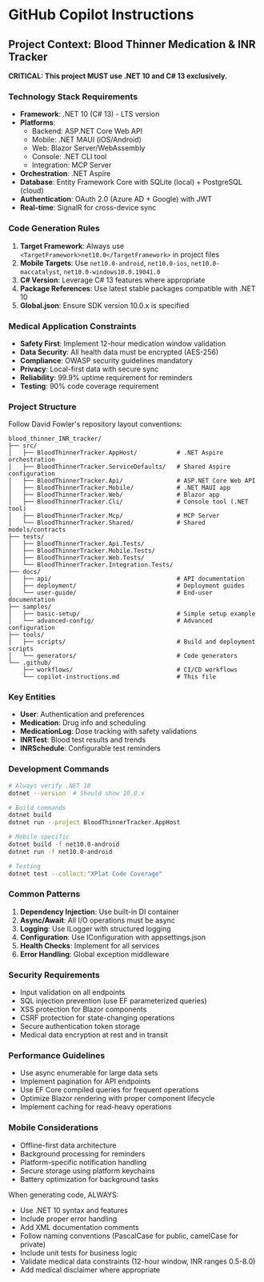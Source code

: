 ﻿# GitHub Copilot Instructions

## Project Context: Blood Thinner Medication & INR Tracker

**CRITICAL: This project MUST use .NET 10 and C# 13 exclusively.**

### Technology Stack Requirements

- **Framework**: .NET 10 (C# 13) - LTS version
- **Platforms**: 
  - Backend: ASP.NET Core Web API
  - Mobile: .NET MAUI (iOS/Android)
  - Web: Blazor Server/WebAssembly
  - Console: .NET CLI tool
  - Integration: MCP Server
- **Orchestration**: .NET Aspire
- **Database**: Entity Framework Core with SQLite (local) + PostgreSQL (cloud)
- **Authentication**: OAuth 2.0 (Azure AD + Google) with JWT
- **Real-time**: SignalR for cross-device sync

### Code Generation Rules

1. **Target Framework**: Always use `<TargetFramework>net10.0</TargetFramework>` in project files
2. **Mobile Targets**: Use `net10.0-android`, `net10.0-ios`, `net10.0-maccatalyst`, `net10.0-windows10.0.19041.0`
3. **C# Version**: Leverage C# 13 features where appropriate
4. **Package References**: Use latest stable packages compatible with .NET 10
5. **Global.json**: Ensure SDK version 10.0.x is specified

### Medical Application Constraints

- **Safety First**: Implement 12-hour medication window validation
- **Data Security**: All health data must be encrypted (AES-256)
- **Compliance**: OWASP security guidelines mandatory
- **Privacy**: Local-first data with secure sync
- **Reliability**: 99.9% uptime requirement for reminders
- **Testing**: 90% code coverage requirement

### Project Structure

Follow David Fowler's repository layout conventions:

```
blood_thinner_INR_tracker/
├── src/
│   ├── BloodThinnerTracker.AppHost/           # .NET Aspire orchestration
│   ├── BloodThinnerTracker.ServiceDefaults/   # Shared Aspire configuration  
│   ├── BloodThinnerTracker.Api/               # ASP.NET Core Web API
│   ├── BloodThinnerTracker.Mobile/            # .NET MAUI app
│   ├── BloodThinnerTracker.Web/               # Blazor app
│   ├── BloodThinnerTracker.Cli/               # Console tool (.NET tool)
│   ├── BloodThinnerTracker.Mcp/               # MCP Server
│   └── BloodThinnerTracker.Shared/            # Shared models/contracts
├── tests/
│   ├── BloodThinnerTracker.Api.Tests/
│   ├── BloodThinnerTracker.Mobile.Tests/
│   ├── BloodThinnerTracker.Web.Tests/
│   └── BloodThinnerTracker.Integration.Tests/
├── docs/
│   ├── api/                                   # API documentation
│   ├── deployment/                            # Deployment guides
│   └── user-guide/                            # End-user documentation
├── samples/
│   ├── basic-setup/                           # Simple setup example
│   └── advanced-config/                       # Advanced configuration
├── tools/
│   ├── scripts/                               # Build and deployment scripts
│   └── generators/                            # Code generators
└── .github/
    ├── workflows/                             # CI/CD workflows
    └── copilot-instructions.md                # This file
```

### Key Entities

- **User**: Authentication and preferences
- **Medication**: Drug info and scheduling  
- **MedicationLog**: Dose tracking with safety validations
- **INRTest**: Blood test results and trends
- **INRSchedule**: Configurable test reminders

### Development Commands

```bash
# Always verify .NET 10
dotnet --version  # Should show 10.0.x

# Build commands
dotnet build
dotnet run --project BloodThinnerTracker.AppHost

# Mobile specific  
dotnet build -f net10.0-android
dotnet run -f net10.0-android

# Testing
dotnet test --collect:"XPlat Code Coverage"
```

### Common Patterns

1. **Dependency Injection**: Use built-in DI container
2. **Async/Await**: All I/O operations must be async
3. **Logging**: Use ILogger with structured logging
4. **Configuration**: Use IConfiguration with appsettings.json
5. **Health Checks**: Implement for all services
6. **Error Handling**: Global exception middleware

### Security Requirements

- Input validation on all endpoints
- SQL injection prevention (use EF parameterized queries)
- XSS protection for Blazor components
- CSRF protection for state-changing operations
- Secure authentication token storage
- Medical data encryption at rest and in transit

### Performance Guidelines

- Use async enumerable for large data sets
- Implement pagination for API endpoints
- Use EF Core compiled queries for frequent operations
- Optimize Blazor rendering with proper component lifecycle
- Implement caching for read-heavy operations

### Mobile Considerations

- Offline-first data architecture
- Background processing for reminders
- Platform-specific notification handling
- Secure storage using platform keychains
- Battery optimization for background tasks

When generating code, ALWAYS:
- Use .NET 10 syntax and features
- Include proper error handling
- Add XML documentation comments
- Follow naming conventions (PascalCase for public, camelCase for private)
- Include unit tests for business logic
- Validate medical data constraints (12-hour window, INR ranges 0.5-8.0)
- Add medical disclaimer where appropriate

